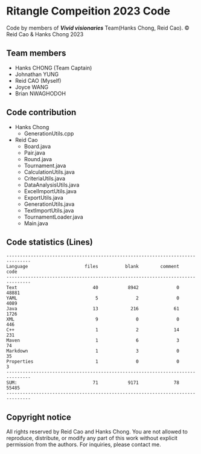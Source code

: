 # Ritangle Compeition 2023 Code
Code by members of _**Vivid visionaries**_ Team(Hanks Chong, Reid Cao). © Reid Cao & Hanks Chong 2023

## Team members
- Hanks CHONG (Team Captain)
- Johnathan YUNG
- Reid CAO (Myself)
- Joyce WANG
- Brian NWAGHODOH

## Code contribution
- Hanks Chong 
  - GenerationUtils.cpp
- Reid Cao 
  - Board.java
  - Pair.java
  - Round.java
  - Tournament.java
  - CalculationUtils.java
  - CriteriaUtils.java
  - DataAnalysisUtils.java
  - ExcelImportUtils.java
  - ExportUtils.java
  - GenerationUtils.java
  - TextImportUtils.java
  - TournamentLoader.java
  - Main.java

## Code statistics (Lines)
```
-------------------------------------------------------------------------------
Language                     files          blank        comment           code
-------------------------------------------------------------------------------
Text                            40           8942              0          48881
YAML                             5              2              0           4089
Java                            13            216             61           1726
XML                              9              0              0            446
C++                              1              2             14            231
Maven                            1              6              3             74
Markdown                         1              3              0             35
Properties                       1              0              0              3
-------------------------------------------------------------------------------
SUM:                            71           9171             78          55485
-------------------------------------------------------------------------------
```

## Copyright notice
All rights reserved by Reid Cao and Hanks Chong. You are not allowed to reproduce, distribute, or modify any part of this work without explicit permission from the authors. For inquiries, please contact me.
